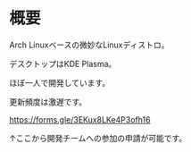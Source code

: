 # 概要

Arch Linuxベースの微妙なLinuxディストロ。

デスクトップはKDE Plasma。

ほぼ一人で開発しています。

更新頻度は激遅です。

https://forms.gle/3EKux8LKe4P3ofh16

↑ここから開発チームへの参加の申請が可能です。
